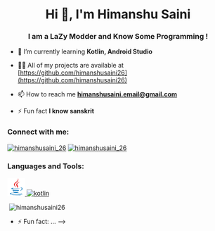 <h1 align="center">Hi 👋, I'm Himanshu Saini</h1>
<h3 align="center">I am a LaZy Modder and Know Some Programming !</h3>

- 🌱 I’m currently learning **Kotlin, Android Studio**

- 👨‍💻 All of my projects are available at [https://github.com/himanshusaini26](https://github.com/himanshusaini26)

- 📫 How to reach me **himanshusaini.email@gmail.com**

- ⚡ Fun fact **I know sanskrit**

<h3 align="left">Connect with me:</h3>
<p align="left">
<a href="https://instagram.com/himanshusaini_26" target="blank"><img align="center" src="https://raw.githubusercontent.com/rahuldkjain/github-profile-readme-generator/master/src/images/icons/Social/instagram.svg" alt="himanshusaini_26" height="30" width="40" /></a>
<a href="https://www.youtube.com/c/@himanshusaini_26" target="blank"><img align="center" src="https://raw.githubusercontent.com/rahuldkjain/github-profile-readme-generator/master/src/images/icons/Social/youtube.svg" alt="himanshusaini_26" height="30" width="40" /></a>
</p>

<h3 align="left">Languages and Tools:</h3>
<p align="left"> <a href="https://www.java.com" target="_blank" rel="noreferrer"> <img src="https://raw.githubusercontent.com/devicons/devicon/master/icons/java/java-original.svg" alt="java" width="40" height="40"/> </a> <a href="https://kotlinlang.org" target="_blank" rel="noreferrer"> <img src="https://www.vectorlogo.zone/logos/kotlinlang/kotlinlang-icon.svg" alt="kotlin" width="40" height="40"/> </a> </p>

<p>&nbsp;<img align="center" src="https://github-readme-stats.vercel.app/api?username=himanshusaini26&show_icons=true&locale=en" alt="himanshusaini26" /></p>

- ⚡ Fun fact: ...
-->
